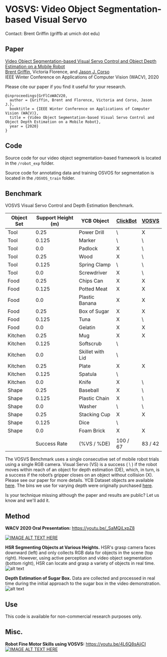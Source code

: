 # VOSVS: Video Object Segmentation-based Visual Servo

Contact: Brent Griffin (griffb at umich dot edu)

## Paper
[Video Object Segmentation-based Visual Servo Control and Object Depth Estimation on a Mobile Robot](https://openaccess.thecvf.com/content_WACV_2020/html/Griffin_Video_Object_Segmentation-based_Visual_Servo_Control_and_Object_Depth_Estimation_WACV_2020_paper.html "WACV Paper")<br />
[Brent Griffin](https://www.griffb.com), Victoria Florence, and [Jason J. Corso](http://web.eecs.umich.edu/~jjcorso/)<br />
IEEE Winter Conference on Applications of Computer Vision (WACV), 2020

Please cite our paper if you find it useful for your research.
```
@inproceedings{GrFlCoWACV20,
  author = {Griffin, Brent and Florence, Victoria and Corso, Jason J.},
  booktitle = {IEEE Winter Conference on Applications of Computer Vision (WACV)},
  title = {Video Object Segmentation-based Visual Servo Control and Object Depth Estimation on a Mobile Robot},
  year = {2020}
}
```

## Code

Source code for our video object segmentation-based framework is located in the ``/robot_exp`` folder.

Source code for annotating data and training OSVOS for segmentation is located in the ``/OSVOS_train`` folder.

## Benchmark

VOSVS Visual Servo Control and Depth Estimation Benchmark.

| Object Set | Support Height (m) | YCB Object | [ClickBot](https://arxiv.org/pdf/2201.12437.pdf "Mobile Robot Manipulation using Pure Object Detection, WACV, 2023") | [VOSVS](https://openaccess.thecvf.com/content_WACV_2020/html/Griffin_Video_Object_Segmentation-based_Visual_Servo_Control_and_Object_Depth_Estimation_WACV_2020_paper.html) |
| --------------- | --------------- | --------------- | --------------- | --------------- | 
| Tool | 0.25 | Power Drill | \\ | X |
| Tool | 0.125 | Marker | \\ | \\ |
| Tool | 0.0 | Padlock | X | \\ |
| Tool | 0.25 | Wood | X | \\ |
| Tool | 0.125 | Spring Clamp | \\ | \\ |
| Tool | 0.0 | Screwdriver | X | \\ |
| Food | 0.25 | Chips Can | X | X |
| Food | 0.125 | Potted Meat | X | X |
| Food | 0.0 | Plastic Banana | X | X |
| Food | 0.25 | Box of Sugar | X | X |
| Food | 0.125 | Tuna | X | \\ |
| Food | 0.0 | Gelatin | X | X |
| Kitchen | 0.25 | Mug | X | X |
| Kitchen | 0.125 | Softscrub | \\ | |
| Kitchen | 0.0 | Skillet with Lid | \\ | |
| Kitchen | 0.25 | Plate | X | X |
| Kitchen | 0.125 | Spatula | \\ | |
| Kitchen | 0.0 | Knife | X | \\ |
| Shape | 0.25 | Baseball | X | \\ |
| Shape | 0.125 | Plastic Chain | X | \\ |
| Shape | 0.0 | Washer | \\ | \\ |
| Shape | 0.25 | Stacking Cup | X | X |
| Shape | 0.125 | Dice | \\ | |
| Shape | 0.0 | Foam Brick | X | X |
|  |  |  |  | 
| | Success Rate | (%VS / %DE) | 100 / 67 | 83 / 42 |

The VOSVS Benchmark uses a single consecutive set of mobile robot trials using a single RGB camera. Visual Servo (VS) is a success ( \\ ) if the robot moves within reach of an object for depth estimation (DE), which, in turn, is a success if the robot’s gripper closes on an object without collision (X). Please see our paper for more details. YCB Dataset objects are available [here](https://www.ycbbenchmarks.com/). The bins we use for varying depth were originally purchased [here](https://www.amazon.com/IRIS-USA-Inc-Multi-Purpose-Plastic/dp/B07CQ9B8W3/ref=sr_1_7?ie=UTF8&qid=1547231250&sr=8-7&keywords=plastic+bins+for+toys).

Is your technique missing although the paper and results are public? Let us know and we'll add it.

## Method

__WACV 2020 Oral Presentation:__ https://youtu.be/_SaMQjLxpZ8

[![IMAGE ALT TEXT HERE](https://img.youtube.com/vi/_SaMQjLxpZ8/0.jpg)](https://www.youtube.com/watch?v=_SaMQjLxpZ8)

__HSR Segmenting Objects at Various Heights.__ HSR's grasp camera faces downward (left) and only collects RGB data for objects in the scene (top right). However, using active perception and video object segmentation (bottom right), HSR can locate and grasp a variety of objects in real time.
![alt text](https://github.com/griffbr/VOSVS/blob/master/figure/annotation_example.png "VOS-based Visual Servo Control, Active Depth Estimation, and Mobile Robot Grasping")
<br />

__Depth Estimation of Sugar Box.__ Data are collected and processed in real time during the initial approach to the sugar box in the video demonstration.
![alt text](https://github.com/griffbr/VOSVS/blob/master/figure/depth_estimation.png "Depth Estimation of Sugar Box")
<br />

## Use

This code is available for non-commercial research purposes only.

## Misc.

__Robot Fine Motor Skills using VOSVS:__ https://youtu.be/4L6Q8sAjiCI
[![IMAGE ALT TEXT HERE](https://img.youtube.com/vi/4L6Q8sAjiCI/0.jpg)](https://www.youtube.com/watch?v=4L6Q8sAjiCI)
